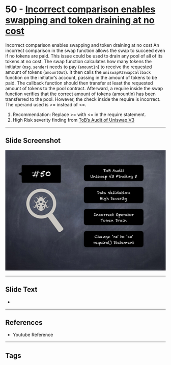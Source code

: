 
# 50 - [Incorrect comparison enables swapping and token draining at no cost](./Incorrect%20comparison%20enables%20swapping%20and%20token%20draining%20at%20no%20cost.md)

Incorrect comparison enables swapping and token draining at no cost An incorrect comparison in the swap function allows the swap to succeed even if no tokens are paid. This issue could be used to drain any pool of all of its tokens at no cost. The swap function calculates how many tokens the initiator (`msg.sender`) needs to pay (`amountIn`) to receive the requested amount of tokens (`amountOut`). It then calls the `uniswapV3SwapCallback` function on the initiator’s account, passing in the amount of tokens to be paid. The callback function should then transfer at least the requested amount of tokens to the pool contract. Afterward, a require inside the swap function verifies that the correct amount of tokens (amountIn) has been transferred to the pool. However, the check inside the require is incorrect. The operand used is >= instead of <=.


1. Recommendation: Replace >= with <= in the require statement.
2. High Risk severity finding from [ToB’s Audit of Uniswap V3](https://github.com/Uniswap/uniswap-v3-core/blob/main/audits/tob/audit.pdf)


___
## Slide Screenshot
![050.png](../../images/7.%20Audit%20Findings%20101/050.png)
___
## Slide Text
- 
___
## References
- Youtube Reference
___
## Tags
